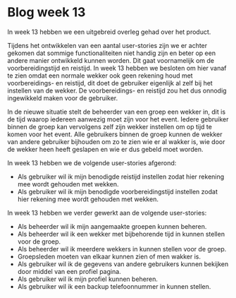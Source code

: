 # Blog week 13 #

In week 13 hebben we een uitgebreid overleg gehad over het product.

Tijdens het ontwikkelen van een aantal user-stories zijn we er achter gekomen dat sommige functionaliteiten niet handig zijn en beter op een andere manier ontwikkeld kunnen worden. Dit gaat voornamelijk om de voorbereidingstijd en reistijd. In week 13 hebben we besloten om hier vanaf te zien omdat een normale wekker ook geen rekening houd met voorbereidings- en reistijd, dit doet de gebruiker eigenlijk al zelf bij het instellen van de wekker. De voorbereidings- en reistijd zou het dus onnodig ingewikkeld maken voor de gebruiker.

In de nieuwe situatie stelt de beheerder van een groep een wekker in, dit is de tijd waarop iedereen aanwezig moet zijn voor het event. Iedere gebruiker binnen de groep kan vervolgens zelf zijn wekker instellen om op tijd te komen voor het event. Alle gebruikers binnen de groep kunnen de wekker van andere gebruiker bijhouden om zo te zien wie er al wakker is, wie door de wekker heen heeft geslapen en wie er dus gebeld moet worden.

In week 13 hebben we de volgende user-stories afgerond:

<ul>
<li>Als gebruiker wil ik mijn benodigde reistijd instellen zodat hier rekening mee wordt gehouden met wekken.</li>
<li>Als gebruiker wil ik mijn benodigde voorbereidingstijd instellen zodat hier rekening mee wordt gehouden met wekken.</li>
</ul>

In week 13 hebben we verder gewerkt aan de volgende user-stories:

<ul>
<li>Als beheerder wil ik mijn aangemaakte groepen kunnen beheren.</li>
<li>Als beheerder wil ik een wekker met bijbehorende tijd in kunnen stellen voor de groep.</li>
<li>Als beheerder wil ik meerdere wekkers in kunnen stellen voor de groep.</li>
<li>Groepsleden moeten van elkaar kunnen zien of men wakker is.</li>
<li>Als gebruiker wil ik de gegevens van andere gebruikers kunnen bekijken door middel van een profiel pagina.</li>
<li>Als gebruiker wil ik mijn profiel kunnen beheren.</li>
<li>Als gebruiker wil ik een backup telefoonnummer in kunnen stellen.</li>
</ul>